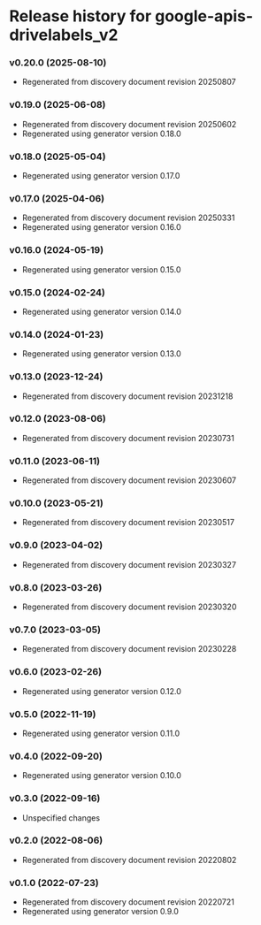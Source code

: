 # Release history for google-apis-drivelabels_v2

### v0.20.0 (2025-08-10)

* Regenerated from discovery document revision 20250807

### v0.19.0 (2025-06-08)

* Regenerated from discovery document revision 20250602
* Regenerated using generator version 0.18.0

### v0.18.0 (2025-05-04)

* Regenerated using generator version 0.17.0

### v0.17.0 (2025-04-06)

* Regenerated from discovery document revision 20250331
* Regenerated using generator version 0.16.0

### v0.16.0 (2024-05-19)

* Regenerated using generator version 0.15.0

### v0.15.0 (2024-02-24)

* Regenerated using generator version 0.14.0

### v0.14.0 (2024-01-23)

* Regenerated using generator version 0.13.0

### v0.13.0 (2023-12-24)

* Regenerated from discovery document revision 20231218

### v0.12.0 (2023-08-06)

* Regenerated from discovery document revision 20230731

### v0.11.0 (2023-06-11)

* Regenerated from discovery document revision 20230607

### v0.10.0 (2023-05-21)

* Regenerated from discovery document revision 20230517

### v0.9.0 (2023-04-02)

* Regenerated from discovery document revision 20230327

### v0.8.0 (2023-03-26)

* Regenerated from discovery document revision 20230320

### v0.7.0 (2023-03-05)

* Regenerated from discovery document revision 20230228

### v0.6.0 (2023-02-26)

* Regenerated using generator version 0.12.0

### v0.5.0 (2022-11-19)

* Regenerated using generator version 0.11.0

### v0.4.0 (2022-09-20)

* Regenerated using generator version 0.10.0

### v0.3.0 (2022-09-16)

* Unspecified changes

### v0.2.0 (2022-08-06)

* Regenerated from discovery document revision 20220802

### v0.1.0 (2022-07-23)

* Regenerated from discovery document revision 20220721
* Regenerated using generator version 0.9.0

